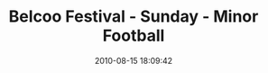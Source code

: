 ---
id: 72157638087408974
title: Belcoo Festival - Sunday - Minor Football
cover: https://farm4.staticflickr.com/3827/11071182453_8231e358a5_q.jpg
date: 2010-08-15 18:09:42
photos:
  - thumbnail: https://farm4.staticflickr.com/3827/11071182453_8231e358a5_q.jpg
    original: https://farm4.staticflickr.com/3827/11071182453_92148c0e9d_o.jpg
    title: _MG_1071
  - thumbnail: https://farm3.staticflickr.com/2870/11071122526_92bea3d19d_q.jpg
    original: https://farm3.staticflickr.com/2870/11071122526_0985e667a9_o.jpg
    title: _MG_1073
  - thumbnail: https://farm6.staticflickr.com/5506/11071023815_4e0e4c5f62_q.jpg
    original: https://farm6.staticflickr.com/5506/11071023815_2ba76050d2_o.jpg
    title: _MG_1074
  - thumbnail: https://farm4.staticflickr.com/3735/11071022865_9da007f02f_q.jpg
    original: https://farm4.staticflickr.com/3735/11071022865_97b7f77e8f_o.jpg
    title: _MG_1075
  - thumbnail: https://farm3.staticflickr.com/2864/11071045575_a9632f5760_q.jpg
    original: https://farm3.staticflickr.com/2864/11071045575_0734e61fa4_o.jpg
    title: _MG_1090
  - thumbnail: https://farm8.staticflickr.com/7313/11071202063_ebf976cc99_q.jpg
    original: https://farm8.staticflickr.com/7313/11071202063_08e7d3ce1c_o.jpg
    title: _MG_1091
  - thumbnail: https://farm6.staticflickr.com/5547/11071044355_ff5db87d8a_q.jpg
    original: https://farm6.staticflickr.com/5547/11071044355_059fcf9b1f_o.jpg
    title: _MG_1092
  - thumbnail: https://farm4.staticflickr.com/3773/11071141706_c9be62945a_q.jpg
    original: https://farm4.staticflickr.com/3773/11071141706_95ce90b274_o.jpg
    title: _MG_1094
  - thumbnail: https://farm8.staticflickr.com/7362/11071200533_d82c9ed8e8_q.jpg
    original: https://farm8.staticflickr.com/7362/11071200533_17f985978b_o.jpg
    title: _MG_1095
  - thumbnail: https://farm3.staticflickr.com/2891/11071150064_b826bd1c4d_q.jpg
    original: https://farm3.staticflickr.com/2891/11071150064_a5a8bba9fa_o.jpg
    title: _MG_1099
  - thumbnail: https://farm3.staticflickr.com/2816/11071139986_2ca26b252a_q.jpg
    original: https://farm3.staticflickr.com/2816/11071139986_aeb17a5b28_o.jpg
    title: _MG_1100
  - thumbnail: https://farm8.staticflickr.com/7348/11071198733_5b25a99831_q.jpg
    original: https://farm8.staticflickr.com/7348/11071198733_5860bf152c_o.jpg
    title: _MG_1101
  - thumbnail: https://farm6.staticflickr.com/5529/11071041595_70bdf5c622_q.jpg
    original: https://farm6.staticflickr.com/5529/11071041595_889f1668ee_o.jpg
    title: _MG_1103
  - thumbnail: https://farm4.staticflickr.com/3827/11071139326_a788fccd9b_q.jpg
    original: https://farm4.staticflickr.com/3827/11071139326_29c4220978_o.jpg
    title: _MG_1104
  - thumbnail: https://farm4.staticflickr.com/3746/11071197853_5cfa6a6434_q.jpg
    original: https://farm4.staticflickr.com/3746/11071197853_a7566aa4c6_o.jpg
    title: _MG_1105
  - thumbnail: https://farm3.staticflickr.com/2892/11071138386_73dbe82860_q.jpg
    original: https://farm3.staticflickr.com/2892/11071138386_4bf8854dc9_o.jpg
    title: _MG_1108
  - thumbnail: https://farm4.staticflickr.com/3682/11071147714_4af6092dd6_q.jpg
    original: https://farm4.staticflickr.com/3682/11071147714_dfa6c6e902_o.jpg
    title: _MG_1111
  - thumbnail: https://farm8.staticflickr.com/7404/11071039205_29c2b5bc57_q.jpg
    original: https://farm8.staticflickr.com/7404/11071039205_a676fb4874_o.jpg
    title: _MG_1113
  - thumbnail: https://farm4.staticflickr.com/3818/11071038255_4b3c53b2e6_q.jpg
    original: https://farm4.staticflickr.com/3818/11071038255_866b9fd31a_o.jpg
    title: _MG_1114
  - thumbnail: https://farm4.staticflickr.com/3812/11071135886_fc1a1022f5_q.jpg
    original: https://farm4.staticflickr.com/3812/11071135886_e1aef0d085_o.jpg
    title: _MG_1115
  - thumbnail: https://farm4.staticflickr.com/3809/11071145434_9b9dab7e02_q.jpg
    original: https://farm4.staticflickr.com/3809/11071145434_bd7e2b243e_o.jpg
    title: _MG_1116
  - thumbnail: https://farm8.staticflickr.com/7386/11071135076_b536244858_q.jpg
    original: https://farm8.staticflickr.com/7386/11071135076_595b2fe6d2_o.jpg
    title: _MG_1117
  - thumbnail: https://farm6.staticflickr.com/5519/11071134116_83a57fd645_q.jpg
    original: https://farm6.staticflickr.com/5519/11071134116_f1ba67d669_o.jpg
    title: _MG_1118
  - thumbnail: https://farm6.staticflickr.com/5523/11071133676_b70a995e36_q.jpg
    original: https://farm6.staticflickr.com/5523/11071133676_3990977072_o.jpg
    title: _MG_1120
  - thumbnail: https://farm6.staticflickr.com/5487/11071192153_6cf7bfbb94_q.jpg
    original: https://farm6.staticflickr.com/5487/11071192153_70abb48f42_o.jpg
    title: _MG_1121
  - thumbnail: https://farm6.staticflickr.com/5471/11071132276_738de01fe6_q.jpg
    original: https://farm6.staticflickr.com/5471/11071132276_4e877c7f9f_o.jpg
    title: _MG_1122
  - thumbnail: https://farm8.staticflickr.com/7312/11071131776_61cfd64671_q.jpg
    original: https://farm8.staticflickr.com/7312/11071131776_1498aea9d6_o.jpg
    title: _MG_1123
  - thumbnail: https://farm4.staticflickr.com/3785/11071190063_f809201c58_q.jpg
    original: https://farm4.staticflickr.com/3785/11071190063_52f799f624_o.jpg
    title: _MG_1124
  - thumbnail: https://farm6.staticflickr.com/5502/11071032165_78f02b94cb_q.jpg
    original: https://farm6.staticflickr.com/5502/11071032165_4252204885_o.jpg
    title: _MG_1125
  - thumbnail: https://farm4.staticflickr.com/3796/11071032055_107d96b30f_q.jpg
    original: https://farm4.staticflickr.com/3796/11071032055_22a0b477e1_o.jpg
    title: _MG_1144
  - thumbnail: https://farm3.staticflickr.com/2817/11071031085_00bec8c264_q.jpg
    original: https://farm3.staticflickr.com/2817/11071031085_0e16127224_o.jpg
    title: _MG_1145
  - thumbnail: https://farm8.staticflickr.com/7398/11071138224_25e49779de_q.jpg
    original: https://farm8.staticflickr.com/7398/11071138224_e3dc6f8c2e_o.jpg
    title: _MG_1147
  - thumbnail: https://farm6.staticflickr.com/5483/11071137614_c7eaef1c68_q.jpg
    original: https://farm6.staticflickr.com/5483/11071137614_08d6e6a087_o.jpg
    title: _MG_1148
  - thumbnail: https://farm3.staticflickr.com/2875/11071186203_039a5a59dd_q.jpg
    original: https://farm3.staticflickr.com/2875/11071186203_015fe5a525_o.jpg
    title: _MG_1156
  - thumbnail: https://farm3.staticflickr.com/2862/11071027945_11c4833597_q.jpg
    original: https://farm3.staticflickr.com/2862/11071027945_c3c1dc9327_o.jpg
    title: _MG_1159
  - thumbnail: https://farm8.staticflickr.com/7457/11071135944_a8d3b07d09_q.jpg
    original: https://farm8.staticflickr.com/7457/11071135944_8f8445f6ba_o.jpg
    title: _MG_1162
  - thumbnail: https://farm4.staticflickr.com/3694/11071135804_31896188fe_q.jpg
    original: https://farm4.staticflickr.com/3694/11071135804_faf363a4dc_o.jpg
    title: _MG_1163
  - thumbnail: https://farm8.staticflickr.com/7380/11071135204_83f6dd8718_q.jpg
    original: https://farm8.staticflickr.com/7380/11071135204_17bdd8c368_o.jpg
    title: _MG_1164
  - thumbnail: https://farm4.staticflickr.com/3828/11071183773_a5064fa4cc_q.jpg
    original: https://farm4.staticflickr.com/3828/11071183773_09de7be0db_o.jpg
    title: _MG_1165
  - thumbnail: https://farm6.staticflickr.com/5547/11071025735_36303f0bef_q.jpg
    original: https://farm6.staticflickr.com/5547/11071025735_8d2cce82de_o.jpg
    title: _MG_1166
  - thumbnail: https://farm8.staticflickr.com/7436/11071182703_9c956df7dc_q.jpg
    original: https://farm8.staticflickr.com/7436/11071182703_06753a9332_o.jpg
    title: _MG_1167
  - thumbnail: https://farm4.staticflickr.com/3826/11071133224_c62f021fd3_q.jpg
    original: https://farm4.staticflickr.com/3826/11071133224_8f934b154d_o.jpg
    title: _MG_1168
---